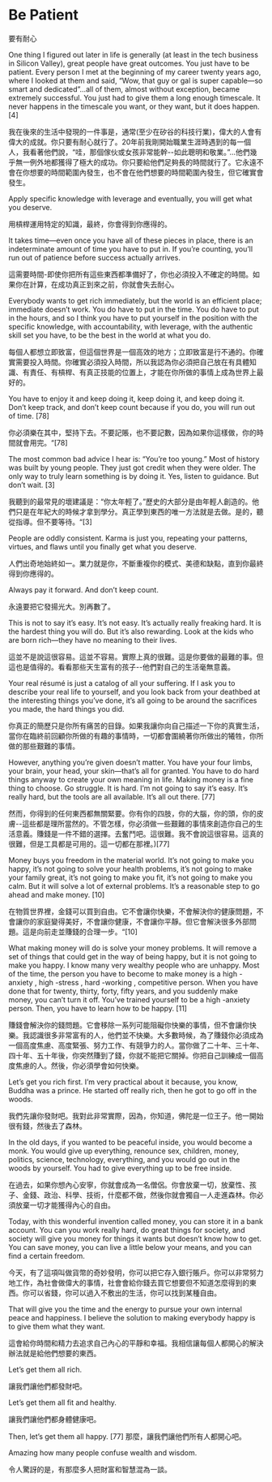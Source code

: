 # Be Patient

要有耐心

One thing I figured out later in life is generally (at least in the tech business in Silicon Valley), great people have great outcomes. You just have to be patient. Every person I met at the beginning of my career twenty years ago, where I looked at them and said, “Wow, that guy or gal is super capable—so smart and dedicated”…all of them, almost without exception, became extremely successful. You just had to give them a long enough timescale. It never happens in the timescale you want, or they want, but it does happen. [4]

我在後來的生活中發現的一件事是，通常(至少在矽谷的科技行業)，偉大的人會有偉大的成就。你只要有耐心就行了。20年前我剛開始職業生涯時遇到的每一個人，我看著他們說，“哇，那個傢伙或女孩非常能幹--如此聰明和敬業。”…他們幾乎無一例外地都獲得了極大的成功。你只要給他們足夠長的時間就行了。它永遠不會在你想要的時間範圍內發生，也不會在他們想要的時間範圍內發生，但它確實會發生。

Apply specific knowledge with leverage and eventually, you will get what you deserve.

用槓桿運用特定的知識，最終，你會得到你應得的。

It takes time—even once you have all of these pieces in place, there is an indeterminate amount of time you have to put in. If you’re counting, you’ll run out of patience before success actually arrives.

這需要時間-即使你把所有這些東西都準備好了，你也必須投入不確定的時間。如果你在計算，在成功真正到來之前，你就會失去耐心。

Everybody wants to get rich immediately, but the world is an efficient place; immediate doesn’t work. You do have to put in the time. You do have to put in the hours, and so I think you have to put yourself in the position with the specific knowledge, with accountability, with leverage, with the authentic skill set you have, to be the best in the world at what you do.

每個人都想立即致富，但這個世界是一個高效的地方；立即致富是行不通的。你確實需要投入時間。你確實必須投入時間，所以我認為你必須把自己放在有具體知識、有責任、有槓桿、有真正技能的位置上，才能在你所做的事情上成為世界上最好的。

You have to enjoy it and keep doing it, keep doing it, and keep doing it. Don’t keep track, and don’t keep count because if you do, you will run out of time. [78]

你必須樂在其中，堅持下去。不要記賬，也不要記數，因為如果你這樣做，你的時間就會用完。“[78]

The most common bad advice I hear is: “You’re too young.” Most of history was built by young people. They just got credit when they were older. The only way to truly learn something is by doing it. Yes, listen to guidance. But don’t wait. [3]

我聽到的最常見的壞建議是：“你太年輕了。”歷史的大部分是由年輕人創造的。他們只是在年紀大的時候才拿到學分。真正學到東西的唯一方法就是去做。是的，聽從指導。但不要等待。“[3]

People are oddly consistent. Karma is just you, repeating your patterns, virtues, and flaws until you finally get what you deserve.

人們出奇地始終如一。業力就是你，不斷重複你的模式、美德和缺點，直到你最終得到你應得的。

Always pay it forward. And don’t keep count.

永遠要把它發揚光大。別再數了。

This is not to say it’s easy. It’s not easy. It’s actually really freaking hard. It is the hardest thing you will do. But it’s also rewarding. Look at the kids who are born rich—they have no meaning to their lives.

這並不是說這很容易。這並不容易。實際上真的很難。這是你要做的最難的事。但這也是值得的。看看那些天生富有的孩子--他們對自己的生活毫無意義。

Your real résumé is just a catalog of all your suffering. If I ask you to describe your real life to yourself, and you look back from your deathbed at the interesting things you’ve done, it’s all going to be around the sacrifices you made, the hard things you did.

你真正的簡歷只是你所有痛苦的目錄。如果我讓你向自己描述一下你的真實生活，當你在臨終前回顧你所做的有趣的事情時，一切都會圍繞著你所做出的犧牲，你所做的那些艱難的事情。

However, anything you’re given doesn’t matter. You have your four limbs, your brain, your head, your skin—that’s all for granted. You have to do hard things anyway to create your own meaning in life. Making money is a fine thing to choose. Go struggle. It is hard. I’m not going to say it’s easy. It’s really hard, but the tools are all available. It’s all out there. [77]

然而，你得到的任何東西都無關緊要。你有你的四肢，你的大腦，你的頭，你的皮膚--這些都是理所當然的。不管怎樣，你必須做一些艱難的事情來創造你自己的生活意義。賺錢是一件不錯的選擇。去奮鬥吧。這很難。我不會說這很容易。這真的很難，但是工具都是可用的。這一切都在那裡。)[77]

Money buys you freedom in the material world. It’s not going to make you happy, it’s not going to solve your health problems, it’s not going to make your family great, it’s not going to make you fit, it’s not going to make you calm. But it will solve a lot of external problems. It’s a reasonable step to go ahead and make money. [10]

在物質世界裡，金錢可以買到自由。它不會讓你快樂，不會解決你的健康問題，不會讓你的家庭變得美好，不會讓你健康，不會讓你平靜。但它會解決很多外部問題。這是向前走並賺錢的合理一步。“[10]

What making money will do is solve your money problems. It will remove a set of things that could get in the way of being happy, but it is not going to make you happy. I know many very wealthy people who are unhappy. Most of the time, the person you have to become to make money is a high -anxiety , high -stress , hard -working , competitive person. When you have done that for twenty, thirty, forty, fifty years, and you suddenly make money, you can’t turn it off. You’ve trained yourself to be a high -anxiety person. Then, you have to learn how to be happy. [11]

賺錢會解決你的錢問題。它會移除一系列可能阻礙你快樂的事情，但不會讓你快樂。我認識很多非常富有的人，他們並不快樂。大多數時候，為了賺錢你必須成為一個高度焦慮、高度緊張、努力工作、有競爭力的人。當你做了二十年、三十年、四十年、五十年後，你突然賺到了錢，你就不能把它關掉。你把自己訓練成一個高度焦慮的人。然後，你必須學會如何快樂。

Let’s get you rich first. I’m very practical about it because, you know, Buddha was a prince. He started off really rich, then he got to go off in the woods.

我們先讓你發財吧。我對此非常實際，因為，你知道，佛陀是一位王子。他一開始很有錢，然後去了森林。

In the old days, if you wanted to be peaceful inside, you would become a monk. You would give up everything, renounce sex, children, money, politics, science, technology, everything, and you would go out in the woods by yourself. You had to give everything up to be free inside.

在過去，如果你想內心安寧，你就會成為一名僧侶。你會放棄一切，放棄性、孩子、金錢、政治、科學、技術，什麼都不做，然後你就會獨自一人走進森林。你必須放棄一切才能獲得內心的自由。

Today, with this wonderful invention called money, you can store it in a bank account. You can you work really hard, do great things for society, and society will give you money for things it wants but doesn’t know how to get. You can save money, you can live a little below your means, and you can find a certain freedom.

今天，有了這項叫做貨幣的奇妙發明，你可以把它存入銀行賬戶。你可以非常努力地工作，為社會做偉大的事情，社會會給你錢去買它想要但不知道怎麼得到的東西。你可以省錢，你可以過入不敷出的生活，你可以找到某種自由。

That will give you the time and the energy to pursue your own internal peace and happiness. I believe the solution to making everybody happy is to give them what they want.

這會給你時間和精力去追求自己內心的平靜和幸福。我相信讓每個人都開心的解決辦法就是給他們想要的東西。

Let’s get them all rich.

讓我們讓他們都發財吧。

Let’s get them all fit and healthy.

讓我們讓他們都身體健康吧。

Then, let’s get them all happy. [77]
那麼，讓我們讓他們所有人都開心吧。

Amazing how many people confuse wealth and wisdom.

令人驚訝的是，有那麼多人把財富和智慧混為一談。
